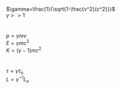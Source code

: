 

$\gamma=\frac{1}{\sqrt{1-\frac{v^2}{c^2}}}$  
$\gamma>>1$
#
$p=\gamma mv$  
$E=\gamma mc^2$  
$K=(\gamma-1) mc^2$  
#
$\tau=\gamma\tau_o$  
$L=\gamma^{-1} L_o$  
